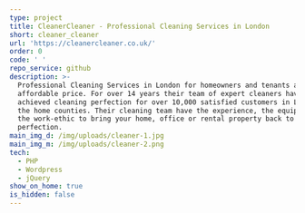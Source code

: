 ```yaml
---
type: project
title: CleanerCleaner - Professional Cleaning Services in London
short: cleaner_cleaner
url: 'https://cleanercleaner.co.uk/'
order: 0
code: ' '
repo_service: github
description: >-
  Professional Cleaning Services in London for homeowners and tenants at an
  affordable price. For over 14 years their team of expert cleaners have
  achieved cleaning perfection for over 10,000 satisfied customers in London and
  the home counties. Their cleaning team have the experience, the equipment and
  the work-ethic to bring your home, office or rental property back to sparkling
  perfection.
main_img_d: /img/uploads/cleaner-1.jpg
main_img_m: /img/uploads/cleaner-2.png
tech:
  - PHP
  - Wordpress
  - jQuery
show_on_home: true
is_hidden: false
---
```


